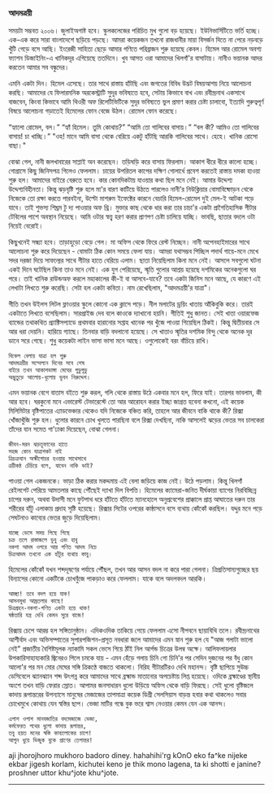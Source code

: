 ### আদমত্রয়ী

সময়টা সম্ভবত ২০০৬। জুলাইঅগাষ্ট হবে। স্কুলকলেজের পরিচিত মুখ গুলো বড় হয়েছে। ইউনিভার্সিটিতে ভর্তি হচ্ছে। এক-এক করে সারা বাংলাদেশে ছড়িয়ে পড়ছে। আমরা কয়েকজন তখনো রাজধানীর মায়া বিসর্জন দিতে না পেরে নড়বড়ে খুঁটি গেড়ে বসে আছি। ইংরেজী সাহিত্য ছেড়ে আমার গণিতে পরিব্রাজন শুরু হয়েছে কেবল। হিমেল আর রোমেল অবশ্য ফ্যাশন ডিজাইনিং-এ খানিকদূর এগিয়েছে ততদিনে। খুব আসত ওরা আমাদের খিলগাঁ'র বাসাটায়। নানীও ভয়ানক আদর করতেন আমার সব বন্ধুদের।

 এমনি একটা দিন। হিমেল এসেছে। তার সাথে রাস্তায় হাঁটছি এবং জগতের বিবিধ উদ্ভট বিষয়আশয় নিয়ে আলোচনা করছি। আমাদের যে ফিলারমনিক অরকেস্ট্রাটি সুদূর ভবিষ্যতে হবে, সেটায় কিভাবে বাখ এবং রবীন্দ্রনাথ একসাথে বাজবেন, কিংবা কিভাবে আমি থিওরী অফ রিলেটিভিটিকে সুদূর ভবিষ্যতে ভুল প্রমাণ করার চেষ্টা চালাবো, ইত্যাদি গুরুত্বপূর্ণ বিষয়ে আলোচনা গড়াতেই হিমেলের ফোন বেজে উঠল। রোমেল ফোন করেছে।

“হ্যালো রোমেল, বল।”
“হ্যাঁ হিমেল। তুমি কোথায়?”
“আমি তো গালিবের বাসায়।”
“বল কী? আমিও তো গালিবের বাসায়! চা খাচ্ছি।”
"ওহ! মানে আমি বাসা থেকে বেরিয়ে একটু হাঁটছি আরকি গালিবের সাথে। হেহে। খানিক রোসো বাছা।" 

বোঝা গেল, নানী জলখাবারের সাপ্লাই অন করেছেন। তড়িঘড়ি করে বাসায় ফিরলাম। আকাশ ধীরে ধীরে কালো হচ্ছে। গোগ্রাসে কিছু জিনিসপত্র গিলেও ফেললাম। চায়ের উপরিতল কাপের দক্ষিণ গোলার্ধে প্রবেশ করতেই রাস্তায় দমকা হাওয়া শুরু হল। আমাদের বাইরে বেরুতে হবে। কার কোনদিকটায় যাওয়ার কথা ছিল মনে নেই। আমার উদ্দেশ্য উদ্দেশ্যবিহীনতা। কিন্তু ঝড়বৃষ্টি শুরু হলে মা'র বারণ কাটিয়ে উঠতে পারলেও নানী'র নিউক্লিয়ার বোমাবিষ্ফোড়ন থেকে নিজেকে তো রক্ষা করতে পারবইনা, উল্টো মাশরুম ইফেক্টের কারনে বেচারি হিমেল-রোমেল দুই মেল-ই আটকা পড়ে যাবে। তাই শুভস্য শিঘ্রম টু দ্য পাওয়ার অফ থ্রি। মুক্তার কাছ থেকে ধার করা তার চাচা'র একটা প্রাগৈতিহাসিক গীটার টেবিলের পাশে অবস্থান নিয়েছে। আমি ওটার স্বত্ত্ব হরণ করার প্রাণপণ চেষ্টা চালিয়ে যাচ্ছি। ভাবছি, ছাতার বদলে ওটা নিয়েই বেরোই।

কিছুখনেই সন্ধ্যা হবে। তাড়াহুড়ো বেড়ে গেল। মা অফিস থেকে ফিরে রেস্ট নিচ্ছেন। নানী অপেনহাইমারের সাথে আলোচনা শুরু করে দিয়েছেন - বোমাটা ঠিক কোন সময়ে ফেলা যায়। আমরা যথাসম্ভব পিচ্ছিল পদার্থ গায়ে-মনে মেখে সদর দরজা দিয়ে সাফল্যের সাথে গীটার হাতে বেরিয়ে এলাম। ছাতা নিয়েছিলাম কিনা মনে নেই। আসলে সবগুলো ঘটনা একই দিনে ঘটেছিল কিনা তাও মনে নেই। এক যুগ পেরিয়েছে, স্মৃতি গুলোর আশ্রয় হয়েছে দশমিকের অনেকগুলো ঘর পরে। তাই খানিক রাউন্ডঅফ করলে মহাকালের কী-ই বা আসবে-যাবে? তবে একটা জিনিস মনে আছে, যে কারণে এই লেখাটা লিখতে শুরু করেছি। সেটা হল একটা কবিতা। নাম রেখেছিলাম, "আদমত্রয়ী'র যাত্রা"। 

গীতি তখন উইলস লিটল ফ্লাওয়ার স্কুলে কোনো এক ক্লাসে পড়ে। নীল মলাটের ড্রয়িং খাতায় আঁকিবুকি করে। তারই একটাতে লিখতে বসেছিলাম। সারপ্রাইজ দেব বলে কাওকে দ্যাখানো হয়নি। গীতিই শুধু জানত। সেই খাতা ওয়ারফেজ ব্যান্ডের তথাকথিত প্র্যাক্টিসপ্যাডে প্রথমবার হারানোর সপ্তাহ খানেক পর খুঁজে পাওয়া গিয়েছিল ঠিকই। কিন্তু দ্বিতীয়বার সে আর ধরা দেয়নি। হারিয়ে গ্যাছে। তিনবার বাড়ি বদলানো হয়েছে। সে খাতাও স্মৃতির দশমিক বিন্দু থেকে অনেক দূর ডানে সরে গেছে। শুধু কয়েকটা লাইন ভাসা ভাসা মনে আছে। ওগুলোকেই বরং বাঁচিয়ে রাখি। 

````
বিকেল বেলায় যাত্রা হল শুরু
আদমত্রয়ীর সম্মেলনে দিনের সবে শেষ 
বাইরে তখন আকাশভাঙ্গা মেঘের গুড়ুগুড়ু 
অদ্ভুতুড়ে আলোয়-ধূলোয় ভুবন নিরুদ্দেশ। 
````

এমন ভয়ানক বেগে বাতাস বইতে শুরু করল, গলি থেকে রাস্তায় উঠে একবার মনে হল, ফিরে যাই। তারপর ভাবলাম, কী আর হবে। ঘরকুনো মনে এভারেস্ট টেভারেস্টে তো আর আরোহন করার ইচ্ছা জাগ্রত হবেনা কখনো, এই কয়েক মিলিমিটার বৃষ্টিপাতের এ্যাডভেঞ্চার থেকেও যদি নিজেকে বঞ্চিত করি, তাহলে আর জীবনে বাকি থাকে কী? রিক্সা খোঁজাখুঁজি শুরু হল। ধুলোর কারনে চোখ খুলতে পারছিনা বলে রিক্সা দেখছিনা, নাকি আসলেই ঝড়ের ভেতর সব চালকেরা তাঁদের যান সমেত গা'ঢাকা দিয়েছেন, বোঝা গেলনা। 

````
জীবন-মরন ঝড়তূফানের হাতে
সহজ কোন যাত্রাশকট নাই
ত্রিচক্রযান অক্ষীগোচর হওয়ার সাথেসাথে 
ত্রয়ীকন্ঠ চেঁচিয়ে বলে, যাবেন নাকি ভাই? 
````
পাওয়া গেল একজনকে। ভাড়া ঠিক করার মকদ্দমায় এই বেলা জড়িয়ে কাজ নেই। উঠে পড়লাম। কিন্তু খিলগাঁ রেইলগেট পেরিয়ে আমতলার কাছে পৌঁছেই দ্যাখা দিল বিপত্তি। হিমেলের ক্যামেরা-জনিত দীর্ঘকায়া ব্যাগের নিরবিচ্ছিন্ন চাপের দরুন, অথবা উদাসী মনে ফুটপাথ ধরে হাঁটতে হাঁটতে ম্যানহোলে অনুপ্রবেশের প্রাক্কালে প্রাপ্ত আঘাতের দরুন তার শরীরের হাঁটু এলাকায় প্রদাহ সৃষ্টি হয়েছে। রিক্সার সিটের ওপরের কাষ্ঠাসনে বসে ব্যথায় কোঁকোঁ করছিল। যদ্দুর মনে পড়ে সেঘটনাও কাব্যের ভেতর জুড়ে দিয়েছিলাম। 

````
যাচ্ছে ভেসে সময় পিছে পিছে 
চক্র তলে রাস্তাজলে ডুবু এবং হাবু
নকশা আদম ওপরে আর গণিত আদম নিচে 
চিত্রআদম তখনো এক হাঁটুর ব্যথায় কাবু।
````

হিমেলের কোঁকোঁ যখন শব্দদূষণের পর্যায়ে পৌঁছল, তখন আর আসন বদল না করে পারা গেলনা। ত্রিপ্রতিসাম্যগুচ্ছের ছয় বিন্যাসের কোনো একটিকে চোখবুঁজে পাকড়াও করে ফেললাম। যাকে বলে অদলবদল আরকি। 

````
আচ্ছা! তবে বদল হয়ে যাক!
আসনসুধা আম্রতলার কাছে!
চিত্রগ্রহন-নকশা-গণিত একটা হয়ে থাক! 
ষষ্ঠতারি যন্ত্র দেখি কেমন সুরে বাজে!  
````

রিক্সায় চেপে আরম্ভ হল সঙ্গিতানুষ্ঠান। এদিকওদিক তাকিয়ে গেয়ে ফেললাম এসো নীপবনে ছায়াবিথি তলে। রবীন্দ্রনাথের আশীর্বাদ এবং অভিসম্পাতের সুপারপজিশন-প্রসূত নবধারা জলে আমাদের এমন স্নান শুরু হল যে "আজ গলাটা ভালো নেই" প্রজাতীয় বৈশিষ্টমূলক ন্যাকামি সকল ভেসে গিয়ে ঠাঁই নিল আর্গন্ড চিত্রের উলম্ব অক্ষে। আলিফলায়লার উপকারিসাহায্যকারি জ্বিনেরও পিলে চমকে যায় - এমন হেঁড়ে গলায় চিনি গো চিনি'র পর সেদিন দুজনের পর বঁধু কোন আলো'র পর মন মোর মেঘের সঙ্গি ত্রিকণ্ঠে বাজতে থাকলো। নিরিহ গীটারটিরও দেখি মহানন্দ। বৃষ্টি ছাপিয়ে  সুউচ্চ ডেসিবেলে ঝ্যানঝ্যান শব্দ উৎপন্ন করে আমাদের সাথে ব্রহ্মান্ড মাতানোর অপচেষ্টায় লিপ্ত হয়েছে। ওদিকে ব্রহ্মাণ্ডের স্থানীয় অংশে তখন বাড়ি ফেরার স্রোত। আপামর জনসাধারন ধুলো উড়িয়ে অফিস থেকে বাড়ি ফিরছে। সেই ধুলো বৃষ্টিজলে কাদায় রূপান্তরের উপন্যাসে মানুষের মেজাজের তাপমাত্রা কয়েক ডিগ্রী সেলসিয়াস বাড়ন্ত হবার কথা থাকলেও সবার চোখেমুখে কোথায় যেন স্বস্তির ছাপ। ভেজা মাটির গন্ধে বুক ভরে শ্বাস নেওয়ার কেমন যেন এক আনন্দ। 

````
এপাশ ওপাশ মানবজাতির বদমেজাজে ভেজা, 
কর্মফেরত পথের ধুলো কাদায় রূপান্তর, 
তবু হয়ত মনের স্বস্তি কাব্যলোকের চাপে! 
আগুন ধুয়ে ভিজুক বুকে প্রাণের তেপান্তর! 
````

aji jhorojhoro mukhoro badoro diney. hahahihi'rg kOnO eko fa^ke nijeke ekbar jigesh korlam, kichutei keno je thik mono lagena, ta ki shotti e janine? proshner uttor khu^jote khu^jote. 


--------------------
